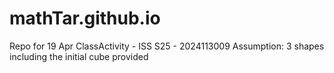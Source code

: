 # mathTar.github.io
Repo for 19 Apr ClassActivity - ISS S25 - 2024113009
Assumption: 3 shapes including the initial cube provided

